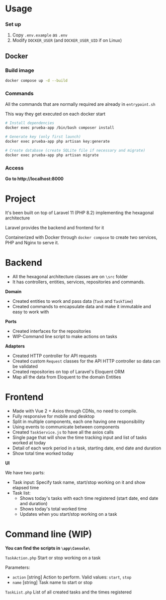 

# Usage

### Set up
1. Copy `.env.example` as `.env`
2. Modify `DOCKER_USER` (and `DOCKER_USER_UID` if on Linux)

## Docker

### Build image
```bash
docker compose up -d --build
```

### Commands
All the commands that are normally required are already in `entrypoint.sh`

This way they get executed on each docker start

```bash
# Install dependencies
docker exec prueba-app /bin/bash composer install

# Generate key (only first launch)
docker exec prueba-app php artisan key:generate

# Create database (create SQLite file if necessary and migrate)
docker exec prueba-app php artisan migrate
```

### Access

**Go to http://localhost:8000**

# Project
It's been built on top of Laravel 11 (PHP 8.2) implementing the hexagonal architecture

Laravel provides the backend and frontend for it

Containerized with Docker through `docker compose` to create two services, PHP and Nginx to serve it. 

# Backend
- All the hexagonal architecture classes are on `\src` folder
- It has controllers, entities, services, repositories and commands.

**Domain**
- Created entities to work and pass data (`Task` and `TaskTime`)
- Created commands to encapsulate data and make it immutable and easy to work with

**Ports**
- Created interfaces for the repositories
- WIP-Command line script to make actions on tasks

**Adapters**
- Created HTTP controller for API requests
- Created custom `Request` classes for the API HTTP controller so data can be validated
- Created repositories on top of Laravel's Eloquent ORM
- Map all the data from Eloquent to the domain Entities


# Frontend
- Made with Vue 2 + Axios through CDNs, no need to compile.
- Fully responsive for mobile and desktop
- Split in multiple components, each one having one responsibility
- Using events to communicate between components
- Created `TaskService.js` to have all the axios calls
- Single page that will show the time tracking input and list of tasks worked at today
- Detail of each work period in a task, starting date, end date and duration
- Show total time worked today

**UI**

We have two parts:
- Task input: Specify task name, start/stop working on it and show elapsed time
- Task list:
  - Shows today's tasks with each time registered (start date, end date and duration)
  - Shows today's total worked time
  - Updates when you start/stop working on a task

# Command line (WIP)
**You can find the scripts in `\app\Console\`**

`TaskAction.php` Start or stop working on a task

Parameters:
- `action` [string] Action to perform. Valid values: `start`, `stop`
- `name` [string] Task name to start or stop

`TaskList.php` List of all created tasks and the times registered
